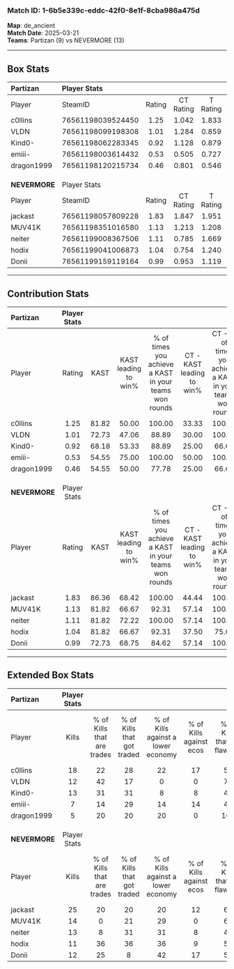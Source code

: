 ### Match ID: 1-6b5e339c-eddc-42f0-8e1f-8cba986a475d  
**Map**: de_ancient  
**Match Date**: 2025-03-21  
**Teams**: Partizan (9) vs NEVERMORE (13)  

---  

## Box Stats  

| **Partizan**  | Player Stats      |        |           |          |       |       |       |         |        |      |     |
| :- | :- | :-: | :-: | :-: | :-: | :-: | :-: | :-: | :-: | :-: | :-: |
| Player        | SteamID           | Rating | CT Rating | T Rating | KAST  |  ADR  | Kills | Assists | Deaths | K/D  | HS% |
| c0llins       | 76561198039524450 |  1.25  |   1.042   |  1.833   | 81.82 | 95.9  |  18   |    4    |   18   | 1.00 | 61  |
| VLDN          | 76561198099198308 |  1.01  |   1.284   |  0.859   | 72.73 | 68.8  |  12   |    3    |   12   | 1.00 | 75  |
| Kind0-        | 76561198062283345 |  0.92  |   1.128   |  0.879   | 68.18 | 56.6  |  13   |    1    |   14   | 0.93 | 30  |
| emiii-        | 76561198003614432 |  0.53  |   0.505   |  0.727   | 54.55 | 37.9  |   7   |    9    |   15   | 0.47 | 71  |
| dragon1999    | 76561198120215734 |  0.46  |   0.801   |  0.546   | 54.55 | 63.9  |   5   |    7    |   18   | 0.28 | 40  |
|               |                   |        |           |          |       |       |       |         |        |      |     |
|               |                   |        |           |          |       |       |       |         |        |      |     |
|               |                   |        |           |          |       |       |       |         |        |      |     |
| **NEVERMORE** | Player Stats      |        |           |          |       |       |       |         |        |      |     |
| Player        | SteamID           | Rating | CT Rating | T Rating | KAST  |  ADR  | Kills | Assists | Deaths | K/D  | HS% |
| jackast       | 76561198057809228 |  1.83  |   1.847   |  1.951   | 86.36 | 110.0 |  25   |    5    |   9    | 2.78 | 60  |
| MUV41K        | 76561198351016580 |  1.13  |   1.213   |  1.208   | 81.82 | 62.1  |  14   |    4    |   12   | 1.17 | 64  |
| neiter        | 76561199008367506 |  1.11  |   0.785   |  1.669   | 81.82 | 69.0  |  13   |    3    |   12   | 1.08 | 69  |
| hodix         | 76561199041006873 |  1.04  |   0.754   |  1.240   | 81.82 | 56.1  |  11   |    3    |   10   | 1.10 | 36  |
| Donii         | 76561199159119164 |  0.99  |   0.953   |  1.119   | 72.73 | 75.8  |  12   |    6    |   14   | 0.86 | 50  |
---  

## Contribution Stats  

| **Partizan**  | Player Stats |       |                      |                                                        |                           |                                                             |                          |                                                            |
| :- | :-: | :-: | :-: | :-: | :-: | :-: | :-: | :-: |
| Player        |    Rating    | KAST  | KAST leading to win% | % of times you achieve a KAST in your teams won rounds | CT - KAST leading to win% | CT - % of times you achieve a KAST in your teams won rounds | T - KAST leading to win% | T - % of times you achieve a KAST in your teams won rounds |
| c0llins       |     1.25     | 81.82 |        50.00         |                         100.00                         |           33.33           |                           100.00                            |          66.67           |                           100.00                           |
| VLDN          |     1.01     | 72.73 |        47.06         |                         88.89                          |           30.00           |                           100.00                            |          71.43           |                           83.33                            |
| Kind0-        |     0.92     | 68.18 |        53.33         |                         88.89                          |           25.00           |                            66.67                            |          85.71           |                           100.00                           |
| emiii-        |     0.53     | 54.55 |        75.00         |                         100.00                         |           50.00           |                           100.00                            |          100.00          |                           100.00                           |
| dragon1999    |     0.46     | 54.55 |        50.00         |                         77.78                          |           25.00           |                            66.67                            |          83.33           |                           83.33                            |
|               |              |       |                      |                                                        |                           |                                                             |                          |                                                            |
|               |              |       |                      |                                                        |                           |                                                             |                          |                                                            |
|               |              |       |                      |                                                        |                           |                                                             |                          |                                                            |
| **NEVERMORE** | Player Stats |       |                      |                                                        |                           |                                                             |                          |                                                            |
| Player        |    Rating    | KAST  | KAST leading to win% | % of times you achieve a KAST in your teams won rounds | CT - KAST leading to win% | CT - % of times you achieve a KAST in your teams won rounds | T - KAST leading to win% | T - % of times you achieve a KAST in your teams won rounds |
| jackast       |     1.83     | 86.36 |        68.42         |                         100.00                         |           44.44           |                           100.00                            |          90.00           |                           100.00                           |
| MUV41K        |     1.13     | 81.82 |        66.67         |                         92.31                          |           57.14           |                           100.00                            |          72.73           |                           88.89                            |
| neiter        |     1.11     | 81.82 |        72.22         |                         100.00                         |           57.14           |                           100.00                            |          81.82           |                           100.00                           |
| hodix         |     1.04     | 81.82 |        66.67         |                         92.31                          |           37.50           |                            75.00                            |          90.00           |                           100.00                           |
| Donii         |     0.99     | 72.73 |        68.75         |                         84.62                          |           57.14           |                           100.00                            |          77.78           |                           77.78                            |
---  

## Extended Box Stats  

| **Partizan**  | Player Stats |                            |                            |                                    |                         |                              |                                 |        |                             |                                     |                          |                               |                            |
| :- | :-: | :-: | :-: | :-: | :-: | :-: | :-: | :-: | :-: | :-: | :-: | :-: | :-: |
| Player        |    Kills     | % of Kills that are trades | % of Kills that got traded | % of Kills against a lower economy | % of Kills against ecos | % of Kills that are flawless | % of Kills that are close duels | Deaths | % of Deaths that get traded | % of Deaths against a lower economy | % of Deaths against ecos | % of Deaths that are flawless | % of Deaths that are close |
| c0llins       |      18      |             22             |             28             |                 22                 |           17            |              56              |               11                |   18   |             33              |                 11                  |            6             |              50               |             0              |
| VLDN          |      12      |             42             |             17             |                 0                  |            0            |              75              |                8                |   12   |             17              |                  0                  |            0             |              67               |             0              |
| Kind0-        |      13      |             31             |             31             |                 8                  |            8            |              46              |                8                |   14   |             29              |                  0                  |            0             |              64               |             7              |
| emiii-        |      7       |             14             |             29             |                 14                 |           14            |              43              |               14                |   15   |             20              |                 13                  |            0             |              60               |             0              |
| dragon1999    |      5       |             20             |             20             |                 20                 |            0            |             100              |               20                |   18   |             17              |                 11                  |            6             |              39               |             11             |
|               |              |                            |                            |                                    |                         |                              |                                 |        |                             |                                     |                          |                               |                            |
|               |              |                            |                            |                                    |                         |                              |                                 |        |                             |                                     |                          |                               |                            |
|               |              |                            |                            |                                    |                         |                              |                                 |        |                             |                                     |                          |                               |                            |
| **NEVERMORE** | Player Stats |                            |                            |                                    |                         |                              |                                 |        |                             |                                     |                          |                               |                            |
| Player        |    Kills     | % of Kills that are trades | % of Kills that got traded | % of Kills against a lower economy | % of Kills against ecos | % of Kills that are flawless | % of Kills that are close duels | Deaths | % of Deaths that get traded | % of Deaths against a lower economy | % of Deaths against ecos | % of Deaths that are flawless | % of Deaths that are close |
| jackast       |      25      |             20             |             20             |                 20                 |           12            |              60              |                0                |   9    |             44              |                 33                  |            0             |              56               |             11             |
| MUV41K        |      14      |             0              |             21             |                 29                 |            0            |              64              |                7                |   12   |             33              |                 25                  |            17            |              75               |             0              |
| neiter        |      13      |             8              |             31             |                 31                 |            8            |              46              |                8                |   12   |             25              |                 25                  |            0             |              58               |             8              |
| hodix         |      11      |             36             |             36             |                 36                 |            9            |              55              |                0                |   10   |              0              |                 30                  |            10            |              80               |             10             |
| Donii         |      12      |             25             |             8              |                 42                 |           17            |              50              |                8                |   14   |             14              |                 21                  |            0             |              50               |             21             |
